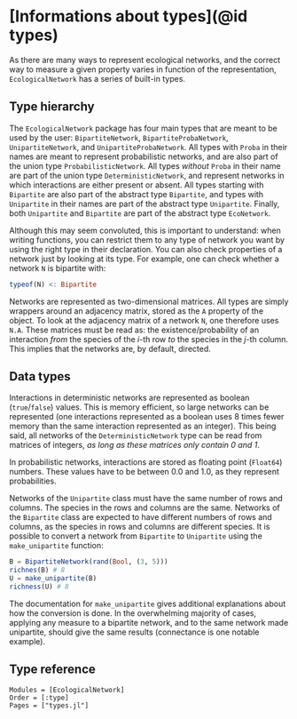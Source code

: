 # [Informations about types](@id types)

As there are many ways to represent ecological networks, and the correct
way to measure a given property varies in function of the representation,
`EcologicalNetwork` has a series of built-in types.

## Type hierarchy

The `EcologicalNetwork` package has four main types that are meant to be used
by the user: `BipartiteNetwork`, `BipartiteProbaNetwork`, `UnipartiteNetwork`,
and `UnipartiteProbaNetwork`. All types with `Proba` in their names are meant
to represent probabilistic networks, and are also part of the union type
`ProbabilisticNetwork`. All types *without* `Proba` in their name are part
of the union type `DeterministicNetwork`, and represent networks in which
interactions are either present or absent. All types starting with `Bipartite`
are also part of the abstract type `Bipartite`, and types with `Unipartite`
in their names are part of the abstract type `Unipartite`. Finally, both
`Unipartite` and `Bipartite` are part of the abstract type `EcoNetwork`.

Although this may seem convoluted, this is important to understand: when
writing functions, you can restrict them to any type of network you want by
using the right type in their declaration. You can also check properties of
a network just by looking at its type. For example, one can check whether
a network `N` is bipartite with:

```julia
typeof(N) <: Bipartite
```

Networks are represented as two-dimensional matrices. All types are simply
wrappers around an adjacency matrix, stored as the `A` property of the
object. To look at the adjacency matrix of a network `N`, one therefore
uses `N.A`. These matrices must be read as: the existence/probability of
an interaction *from* the species of the *i*-th row *to* the species in the
*j*-th column. This implies that the networks are, by default, directed.

## Data types

Interactions in deterministic networks are represented as boolean
(`true`/`false`) values. This is memory efficient, so large networks can be
represented (one interactions represented as a boolean uses 8 times fewer
memory than the same interaction represented as an integer). This being said,
all networks of the `DeterministicNetwork` type can be read from matrices
of integers, *as long as these matrices only contain 0 and 1*.

In probabilistic networks, interactions are stored as floating point
(`Float64`) numbers. These values have to be between 0.0 and 1.0, as they
represent probabilities.

Networks of the `Unipartite` class must have the same number of rows and
columns. The species in the rows and columns are the same. Networks of the
`Bipartite` class are expected to have different numbers of rows and columns,
as the species in rows and columns are different species. It is possible to
convert a network from `Bipartite` to `Unipartite` using the `make_unipartite`
function:

``` julia
B = BipartiteNetwork(rand(Bool, (3, 5)))
richnes(B) # 8
U = make_unipartite(B)
richness(U) # 8
```

The documentation for `make_unipartite` gives additional explanations about
how the conversion is done. In the overwhelming majority of cases, applying
any measure to a bipartite network, and to the same network made unipartite,
should give the same results (connectance is one notable example).

## Type reference

```@autodocs
Modules = [EcologicalNetwork]
Order = [:type]
Pages = ["types.jl"]
```

